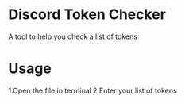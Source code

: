 # Discord Token Checker
A tool to help you check a list of tokens
# Usage
1.Open the file in terminal
2.Enter your list of tokens
